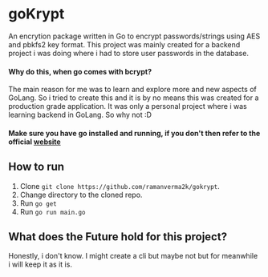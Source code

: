 # goKrypt
An encrytion package written in Go to encrypt passwords/strings using AES and pbkfs2 key format. This project was mainly created for a backend project i was doing where i had to store user passwords in the database.

#### Why do this, when go comes with bcrypt?
The main reason for me was to learn and explore more and new aspects of GoLang. So i tried to create this and it is by no means this was created for a production grade application. It was only a personal project where i was learning backend in GoLang. So why not :D

#### Make sure you have go installed and running, if you don't then refer to the official [website](https://golang.org/)

## How to run
1. Clone ``` git clone https://github.com/ramanverma2k/gokrypt ```.
2. Change directory to the cloned repo.
3. Run ``` go get ```
4. Run ``` go run main.go ```

## What does the Future hold for this project?
Honestly, i don't know. I might create a cli but maybe not but for meanwhile i will keep it as it is.
